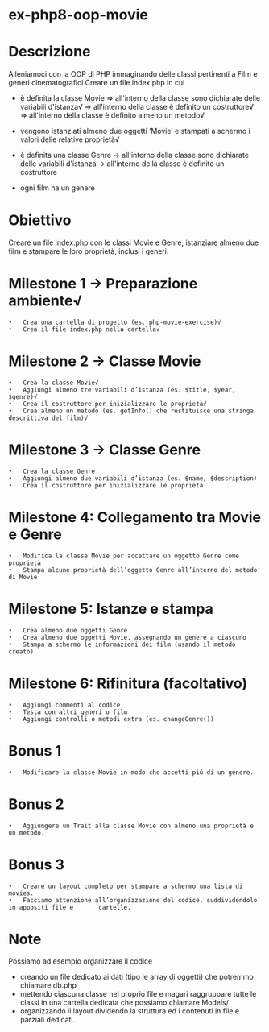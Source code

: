 # ex-php8-oop-movie
# Descrizione
Alleniamoci con la OOP di PHP immaginando delle classi pertinenti a Film e generi cinematografici
Creare un file index.php in cui

- è definita la classe Movie
   => all'interno della classe sono dichiarate delle variabili d'istanza√
   => all'interno della classe è definito un costruttore√
   => all'interno della classe è definito almeno un metodo√
- vengono istanziati almeno due oggetti ‘Movie’ e stampati a schermo i valori delle relative proprietà√

- è definita una classe Genre
  -> all'interno della classe sono dichiarate delle variabili d'istanza
  -> all'interno della classe è definito un costruttore
- ogni film ha un genere

# Obiettivo
Creare un file index.php con le classi Movie e Genre, istanziare almeno due film e stampare le loro proprietà, inclusi i generi.

# Milestone 1 -> Preparazione ambiente√
	•	Crea una cartella di progetto (es. php-movie-exercise)√
	•	Crea il file index.php nella cartella√

# Milestone 2 -> Classe Movie
	•	Crea la classe Movie√
	•	Aggiungi almeno tre variabili d’istanza (es. $title, $year, $genre)√
	•	Crea il costruttore per inizializzare le proprietà√
	•	Crea almeno un metodo (es. getInfo() che restituisce una stringa descrittiva del film)√

# Milestone 3 -> Classe Genre
	•	Crea la classe Genre
	•	Aggiungi almeno due variabili d’istanza (es. $name, $description)
	•	Crea il costruttore per inizializzare le proprietà

# Milestone 4: Collegamento tra Movie e Genre
	•	Modifica la classe Movie per accettare un oggetto Genre come proprietà
	•	Stampa alcune proprietà dell’oggetto Genre all’interno del metodo di Movie

# Milestone 5: Istanze e stampa
	•	Crea almeno due oggetti Genre
	•	Crea almeno due oggetti Movie, assegnando un genere a ciascuno
	•	Stampa a schermo le informazioni dei film (usando il metodo creato)
# Milestone 6: Rifinitura (facoltativo)
	•	Aggiungi commenti al codice
	•	Testa con altri generi o film
	•	Aggiungi controlli o metodi extra (es. changeGenre())
# Bonus 1
    •   Modificare la classe Movie in modo che accetti piú di un genere.
# Bonus 2
    •   Aggiungere un Trait alla classe Movie con almeno una proprietà e un metodo.
# Bonus 3
    •   Creare un layout completo per stampare a schermo una lista di movies.
    •   Facciamo attenzione all’organizzazione del codice, suddividendolo in appositi file e       cartelle.

# Note
Possiamo ad esempio organizzare il codice
- creando un file dedicato ai dati (tipo le array di oggetti) che potremmo chiamare db.php
- mettendo ciascuna classe nel proprio file e magari raggruppare tutte le classi in una cartella dedicata che possiamo chiamare Models/
- organizzando il layout dividendo la struttura ed i contenuti in file e parziali dedicati.




